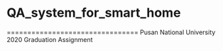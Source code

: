 # QA_system_for_smart_home
================================
Pusan National University 2020 Graduation Assignment

